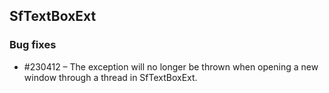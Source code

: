 ## SfTextBoxExt

### Bug fixes

* \#230412 – The exception will no longer be thrown when opening a new window through a thread in SfTextBoxExt.
